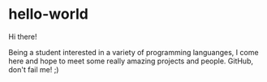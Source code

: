 hello-world
===========

Hi there!

Being a student interested in a variety of programming languanges, I come here and hope to meet some really amazing projects and people. GitHub, don't fail me! ;)
